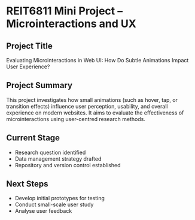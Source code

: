 # REIT6811 Mini Project – Microinteractions and UX

## Project Title
Evaluating Microinteractions in Web UI: How Do Subtle Animations Impact User Experience?

## Project Summary
This project investigates how small animations (such as hover, tap, or transition effects) influence user perception, usability, and overall experience on modern websites. It aims to evaluate the effectiveness of microinteractions using user-centred research methods.

## Current Stage
- Research question identified
- Data management strategy drafted
- Repository and version control established

## Next Steps
- Develop initial prototypes for testing
- Conduct small-scale user study
- Analyse user feedback
